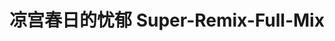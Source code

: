 ---
logo: images/music/凉宫春日的忧郁SuperRemixFullMix.jpg
title: 凉宫春日的忧郁 Super-Remix-Full-Mix
subTitle: 凉宫春日系列的名曲混音，由Lantis于2009年8月26日发售

category: 音乐

hasResource: true
downloadList:
  - intro: flac+jpg
    size: 364MB
    link: https://pan.baidu.com/s/1j4cBpnGUaZVot3TMEc6YtA
  - intro: 云盘 提取码:d86g
    size: 364MB
    link: https://pan.baidu.com/s/1j4cBpnGUaZVot3TMEc6YtA

downloadContent: |
  凉宫春日系列的名曲混音，由Lantis于2009年8月26日发售。<br>
  收录曲：<br>
  1．冒険でしょでしょ? -out of burrn electro Remix-<br>
  Original lyricist：畑 亜貴　Original composer：冨田暁子　Remixer：柘植敏道<br>
  2．パラレルDays -Magical Mystery Days Remix-<br>
  Original lyricist：畑 亜貴　Original composer：藤田淳平　Remixer：藤田xxyoshixx宜久<br>
  3．雪、無音、窓辺にて。 -jazz massive in tyo mix-<br>
  Original lyricist：畑 亜貴　Original composer：田代智一　Remixer：ぺーじゅん<br>
  4．見つけてHappy Life -Sweet extreme&blue valve mix-<br>
  Original lyricist：畑 亜貴　Original composer：橋本由香利　Remixer：Yasushi.K<br>
  5．God knows... -G.PELLEGRINO MIX-<br>
  Original lyricist：畑 亜貴　Original composer：神前 暁　Remixer：中西亮輔<br>
  6．恋のミクル伝説 -恋のミクル伝説ミンミンMIX-<br>
  Original lyricist：山本 寛　Original composer：神前 暁　Remixer：P-kawai<br>
  7．まっがーれ↓スペクタクル -technoid goes to hollywood mix-<br>
  Original lyricist：畑 亜貴　Original composer：金井江右　Remixer：石川智久（TECHNOBOYS PULCRAFT GREEN-FUND）<br>
  8．倦怠ライフ・リターンズ！ -サウンド的には倦怠感NOTHING MIX-<br>
  Original lyricist：畑 亜貴　Original composer：菊谷知樹　Remixer：saishin<br>
  9．最強パレパレード -The Anatomy of Melancholy REMIX-<br>
  Original lyricist：畑 亜貴　Original composer：田代智一　Remixer：TSUKASA<br>
  10．ハレ晴レユカイ -Anthemic Trance REMIX-<br>
  Original lyricist：畑 亜貴　Original composer：田代智一　Remixer：Motoki Sekino<br><br>
  版权属于:VCB-Studio<br>
  文件地址:https://vcb-s.com/archives/11328
---